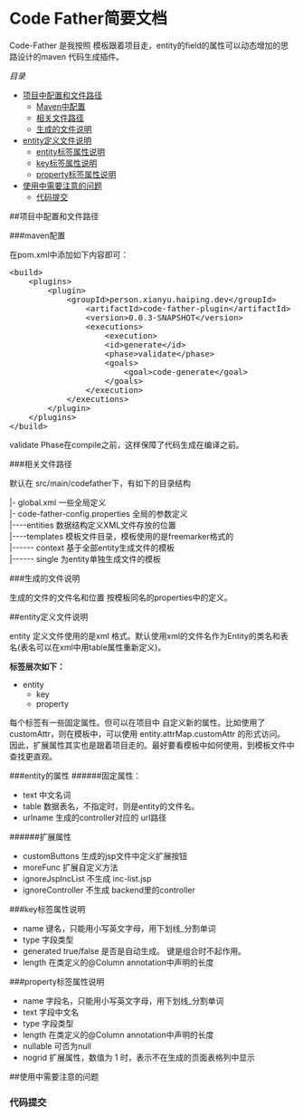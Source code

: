 Code Father简要文档
===================

Code-Father 是我按照 模板跟着项目走，entity的field的属性可以动态增加的思路设计的maven 代码生成插件。

*目录*

*  [项目中配置和文件路径](#config)
	*  [Maven中配置](#conf_maven)
	*  [相关文件路径](#conf_path)
	*  [生成的文件说明](#gen_files)
*  [entity定义文件说明](#entity_files)
	*  [entity标签属性说明](#def_entity)
	*  [key标签属性说明](#def_key)
	*  [property标签属性说明](#def_property)
*  [使用中需要注意的问题](#use_info)
	*  [代码提交](#use_code_commit) 
	
	
<a id="config" name="config"></a>
##项目中配置和文件路径

<a id="conf_maven" name="conf_maven"></a>
###maven配置

在pom.xml中添加如下内容即可：

<pre>
&lt;build&gt;
	&lt;plugins&gt;
		&lt;plugin&gt;
			&lt;groupId&gt;person.xianyu.haiping.dev&lt;/groupId&gt;
				&lt;artifactId&gt;code-father-plugin&lt;/artifactId&gt;
				&lt;version&gt;0.0.3-SNAPSHOT&lt;/version&gt;
				&lt;executions&gt;
					&lt;execution&gt;
					&lt;id&gt;generate&lt;/id&gt;
					&lt;phase&gt;validate&lt;/phase&gt;
					&lt;goals&gt;
						&lt;goal&gt;code-generate&lt;/goal&gt;
					&lt;/goals&gt;
				&lt;/execution&gt;
			&lt;/executions&gt;
		&lt;/plugin&gt;
	&lt;/plugins&gt;
&lt;/build&gt;
</pre>   

validate Phase在compile之前，这样保障了代码生成在编译之前。

###<a id="conf_path" name="conf_path"></a>相关文件路径

默认在 src/main/codefather下，有如下的目录结构

 |- global.xml 一些全局定义   
 |- code-father-config.properties  全局的参数定义   
 |----entities   数据结构定义XML文件存放的位置   
 |----templates   模板文件目录，模板使用的是freemarker格式的   
 		|------ context   基于全部entity生成文件的模板   
 		|------ single    为entity单独生成文件的模板   

<a id="gen_files" name="gen_files"></a>
###生成的文件说明

生成的文件的文件名和位置 按模板同名的properties中的定义。

<a id="entity_files"  name="entity_files"></a>
##entity定义文件说明
 
entity 定义文件使用的是xml 格式。默认使用xml的文件名作为Entity的类名和表名(表名可以在xml中用table属性重新定义)。   
 
**标签层次如下：**  

* entity  
  * key  
  * property  
  
每个标签有一些固定属性。但可以在项目中 自定义新的属性。比如使用了customAttr，则在模板中，可以使用 entity.attrMap.customAttr 的形式访问。  
因此，扩展属性其实也是跟着项目走的。最好要看模板中如何使用，到模板文件中查找更直观。
  
<a id="def_entity"  name="def_entity"></a>
###entity的属性
######固定属性：

* text    中文名词
* table   数据表名，不指定时，则是entity的文件名。
* urlname  生成的controller对应的 url路径  

######扩展属性

* customButtons  生成的jsp文件中定义扩展按钮
* moreFunc       扩展自定义方法
* ignoreJspIncList  不生成 inc-list.jsp	
* ignoreController	不生成 backend里的controller	

<a id="def_key"  name="def_key"></a>
###key标签属性说明

* name    键名，只能用小写英文字母，用下划线_分割单词
* type    字段类型
* generated  true/false  是否是自动生成。 键是组合时不起作用。
* length   在类定义的@Column annotation中声明的长度

<a id="def_property"  name="def_property"></a>
###property标签属性说明

* name     字段名，只能用小写英文字母，用下划线_分割单词
* text     字段中文名
* type     字段类型
* length   在类定义的@Column annotation中声明的长度
* nullable   可否为null
* nogrid     扩展属性，数值为 1 时，表示不在生成的页面表格列中显示


<a id="use_info"></a>
##使用中需要注意的问题

<a id="use_code_commit"><a>
### 代码提交



 
 
 
